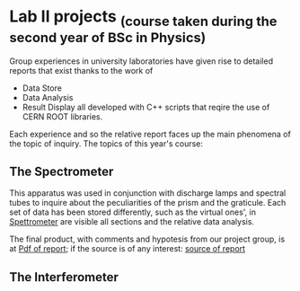 # Lab II projects  <sub>(course taken during the second year of BSc in Physics)</sub>
Group experiences in university laboratories have given rise to detailed reports that exist thanks to the work of
- Data Store
- Data Analysis
- Result Display
all developed with C++ scripts that reqire the use of CERN ROOT libraries. 

Each experience and so the relative report faces up the main phenomena of the topic of inquiry.
The topics of this year's course:
## The Spectrometer
This apparatus was used in conjunction with discharge lamps and spectral tubes to inquire about the peculiarities of the prism and the graticule. Each set of data has been stored differently, such as the virtual ones', in [Spettrometer](./#1:Spectrometer) are visible all sections and the relative data analysis.

The final product, with comments and hypotesis from our project group, is at [Pdf of report](./#1:Spettromentro/relazione_spettrometro.pdf); if the source is of any interest: [source of report](./#1:Spectrometer/relazione_spettrometro.tex)

## The Interferometer

